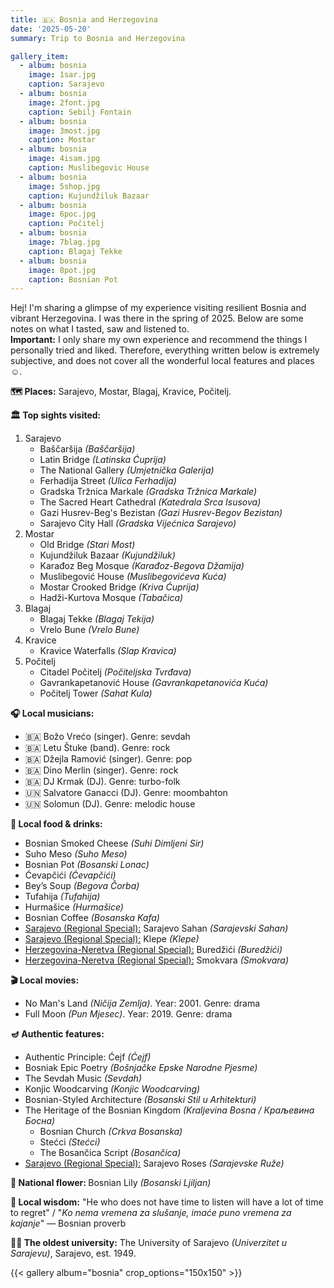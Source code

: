 ```yaml
---
title: 🇧🇦 Bosnia and Herzegovina
date: '2025-05-20'
summary: Trip to Bosnia and Herzegovina

gallery_item:
  - album: bosnia
    image: 1sar.jpg
    caption: Sarajevo
  - album: bosnia
    image: 2font.jpg
    caption: Sebilj Fontain
  - album: bosnia
    image: 3most.jpg
    caption: Mostar
  - album: bosnia
    image: 4isam.jpg
    caption: Muslibegovic House 
  - album: bosnia
    image: 5shop.jpg
    caption: Kujundžiluk Bazaar
  - album: bosnia
    image: 6poc.jpg
    caption: Počitelj
  - album: bosnia
    image: 7blag.jpg
    caption: Blagaj Tekke
  - album: bosnia
    image: 8pot.jpg
    caption: Bosnian Pot
---
```

Hej! I'm sharing a glimpse of my experience visiting resilient Bosnia and vibrant Herzegovina. I was there in the spring of 2025. Below are some notes on what I tasted, saw and listened to.<br>
<b>Important:</b> I only share my own experience and recommend the things I personally tried and liked. Therefore, everything written below is extremely subjective, and does not cover all the wonderful local features and places ☺️.

<b>🗺 Places:</b> Sarajevo, Mostar, Blagaj, Kravice, Počitelj.<br>

<b>🏛 Top sights visited: </b>
1. Sarajevo
    - Baščaršija <i>(Baščaršija)</i>
    - Latin Bridge <i>(Latinska Ćuprija)</i>
    - The National Gallery <i>(Umjetnička Galerija)</i>
    - Ferhadija Street <i>(Ulica Ferhadija)</i>
    - Gradska Tržnica Markale <i>(Gradska Tržnica Markale)</i>
    - The Sacred Heart Cathedral <i>(Katedrala Srca Isusova)</i>
    - Gazi Husrev-Beg's Bezistan <i>(Gazi Husrev-Begov Bezistan)</i>
    - Sarajevo City Hall <i>(Gradska Vijećnica Sarajevo)</i>
2. Mostar
    - Old Bridge <i>(Stari Most)</i>
    - Kujundžiluk Bazaar <i>(Kujundžiluk)</i>
    - Karađoz Beg Mosque <i>(Karađoz-Begova Džamija)</i>
    - Muslibegović House <i>(Muslibegovićeva Kuća)</i>
    - Mostar Crooked Bridge <i>(Kriva Ćuprija)</i>
    - Hadži-Kurtova Mosque <i>(Tabačica)</i> 
3. Blagaj
    - Blagaj Tekke <i>(Blagaj Tekija)</i>
    - Vrelo Bune <i>(Vrelo Bune)</i>
4. Kravice 
    - Kravice Waterfalls <i>(Slap Kravica)</i>
5. Počitelj
    - Citadel Počitelj <i>(Počiteljska Tvrđava)</i>
    - Gavrankapetanović House <i>(Gavrankapetanovića Kuća)</i>
    - Počitelj Tower <i>(Sahat Kula)</i>
     

<b>🎧 Local musicians: </b>
- 🇧🇦 Božo Vrećo (singer). Genre: sevdah
- 🇧🇦 Letu Štuke (band). Genre: rock
- 🇧🇦 Džejla Ramović (singer). Genre: pop
- 🇧🇦 Dino Merlin (singer). Genre: rock
- 🇧🇦 DJ Krmak (DJ). Genre: turbo-folk
- 🇺🇳 Salvatore Ganacci (DJ). Genre: moombahton
- 🇺🇳 Solomun (DJ). Genre: melodic house


<b>🥘 Local food & drinks: </b>
- Bosnian Smoked Cheese <i>(Suhi Dimljeni Sir)</i>
- Suho Meso <i>(Suho Meso)</i>
- Bosnian Pot <i>(Bosanski Lonac)</i>
- Ćevapčići <i>(Ćevapčići)</i>
- Bey’s Soup <i>(Begova Čorba)</i>
- Tufahija <i>(Tufahija)</i>
- Hurmašice <i>(Hurmašice)</i>
- Bosnian Coffee <i>(Bosanska Kafa)</i>
- <u>Sarajevo (Regional Special):</u> Sarajevo Sahan <i>(Sarajevski Sahan)</i>
- <u>Sarajevo (Regional Special):</u> Klepe <i>(Klepe)</i>
- <u>Herzegovina-Neretva (Regional Special):</u> Buredžići <i>(Buredžići)</i>
- <u>Herzegovina-Neretva (Regional Special):</u> Smokvara <i>(Smokvara)</i>


<b>🎬 Local movies:</b>
- No Man's Land <i>(Ničija Zemlja)</i>. Year: 2001. Genre: drama
- Full Moon <i>(Pun Mjesec)</i>. Year: 2019. Genre: drama


<b>🪔 Authentic features:</b>
- Authentic Principle: Ćejf <i>(Ćejf)</i>
- Bosniak Epic Poetry <i>(Bošnjačke Epske Narodne Pjesme)</i>
- The Sevdah Music <i>(Sevdah)</i>
- Konjic Woodcarving <i>(Konjic Woodcarving)</i>
- Bosnian-Styled Architecture <i>(Bosanski Stil u Arhitekturi)</i>
- The Heritage of the Bosnian Kingdom <i>(Kraljevina Bosna / Краљевина Босна)</i>
    - Bosnian Church <i>(Crkva Bosanska)</i>
    - Stećci <i>(Stećci)</i>
    - The Bosančica Script <i>(Bosančica)</i>
- <u>Sarajevo (Regional Special):</u> Sarajevo Roses <i>(Sarajevske Ruže)</i>


<b>💐 National flower: </b> Bosnian Lily <i>(Bosanski Ljiljan)</i>


<b>🦉 Local wisdom:</b> "He who does not have time to listen will have a lot of time to regret" / "<i>Ko nema vremena za slušanje, imaće puno vremena za kajanje</i>" — Bosnian proverb


<b>👨‍🎓 The oldest university:</b> The University of Sarajevo <i>(Univerzitet u Sarajevu)</i>, Sarajevo, est. 1949.  


{{< gallery album="bosnia" crop_options="150x150" >}}
   

